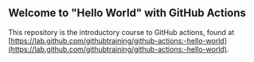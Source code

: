 ## Welcome to "Hello World" with GitHub Actions

This repository is the introductory course to GitHub actions, found at [https://lab.github.com/githubtraining/github-actions:-hello-world](https://lab.github.com/githubtraining/github-actions:-hello-world).
